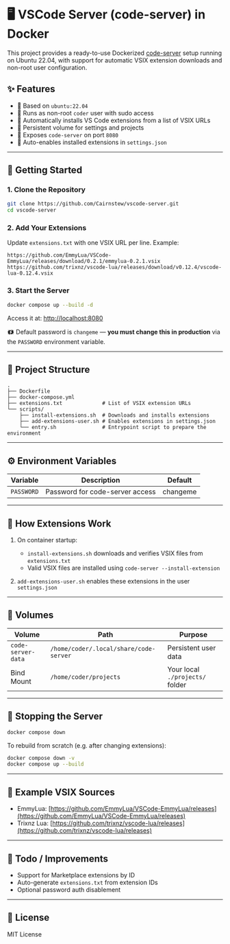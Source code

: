 # 🖥️ VSCode Server (code-server) in Docker

This project provides a ready-to-use Dockerized [code-server](https://github.com/coder/code-server) setup running on Ubuntu 22.04, with support for automatic VSIX extension downloads and non-root user configuration.

## ✨ Features

* 🐗 Based on `ubuntu:22.04`
* 🔐 Runs as non-root `coder` user with sudo access
* 🧩 Automatically installs VS Code extensions from a list of VSIX URLs
* 📁 Persistent volume for settings and projects
* 🚪 Exposes `code-server` on port `8080`
* 🔄 Auto-enables installed extensions in `settings.json`

---

## 🚀 Getting Started

### 1. Clone the Repository

```bash
git clone https://github.com/Cairnstew/vscode-server.git
cd vscode-server
```

### 2. Add Your Extensions

Update `extensions.txt` with one VSIX URL per line. Example:

```
https://github.com/EmmyLua/VSCode-EmmyLua/releases/download/0.2.1/emmylua-0.2.1.vsix
https://github.com/trixnz/vscode-lua/releases/download/v0.12.4/vscode-lua-0.12.4.vsix
```

### 3. Start the Server

```bash
docker compose up --build -d
```

Access it at: [http://localhost:8080](http://localhost:8080)

🗱️ Default password is `changeme` — **you must change this in production** via the `PASSWORD` environment variable.

---

## 🔧 Project Structure

```
.
├── Dockerfile
├── docker-compose.yml
├── extensions.txt             # List of VSIX extension URLs
└── scripts/
    ├── install-extensions.sh  # Downloads and installs extensions
    ├── add-extensions-user.sh # Enables extensions in settings.json
    └── entry.sh               # Entrypoint script to prepare the environment
```

---

## ⚙️ Environment Variables

| Variable   | Description                     | Default  |
| ---------- | ------------------------------- | -------- |
| `PASSWORD` | Password for code-server access | changeme |

---

## 🧩 How Extensions Work

1. On container startup:

   * `install-extensions.sh` downloads and verifies VSIX files from `extensions.txt`
   * Valid VSIX files are installed using `code-server --install-extension`
2. `add-extensions-user.sh` enables these extensions in the user `settings.json`

---

## 📁 Volumes

| Volume             | Path                                   | Purpose                         |
| ------------------ | -------------------------------------- | ------------------------------- |
| `code-server-data` | `/home/coder/.local/share/code-server` | Persistent user data            |
| Bind Mount         | `/home/coder/projects`                 | Your local `./projects/` folder |

---

## 🚩 Stopping the Server

```bash
docker compose down
```

To rebuild from scratch (e.g. after changing extensions):

```bash
docker compose down -v
docker compose up --build
```

---

## 🧪 Example VSIX Sources

* EmmyLua: [https://github.com/EmmyLua/VSCode-EmmyLua/releases](https://github.com/EmmyLua/VSCode-EmmyLua/releases)
* Trixnz Lua: [https://github.com/trixnz/vscode-lua/releases](https://github.com/trixnz/vscode-lua/releases)

---

## 💪 Todo / Improvements

* Support for Marketplace extensions by ID
* Auto-generate `extensions.txt` from extension IDs
* Optional password auth disablement

---

## 📄 License

MIT License
